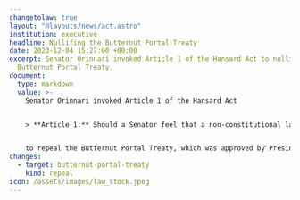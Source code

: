 ```yaml
---
changetolaw: true
layout: "@layouts/news/act.astro"
institution: executive
headline: Nullifing the Butternut Portal Treaty
date: 2023-12-04 15:27:00 +00:00
excerpt: Senator Orinnari invoked Article 1 of the Hansard Act to nullify the
  Butternut Portal Treaty.
document:
  type: markdown
  value: >-
    Senator Orinnari invoked Article 1 of the Hansard Act


    > **Article 1:** Should a Senator feel that a non-constitutional law passed by the Senate is no longer relevant, such as a treaty with a bygone nation, that Senator is permitted to request the President, within plain-view of the Senate, to nullify the law. Should the President approve the request, the law is made null and void, as if repealed.


    to repeal the Butternut Portal Treaty, which was approved by President ChrisChrispie.
changes:
  - target: butternut-portal-treaty
    kind: repeal
icon: /assets/images/law_stock.jpeg
---
```

